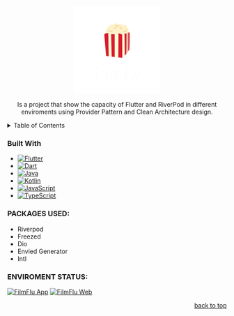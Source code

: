 <a name="readme-top"></a>


<!-- PROJECT LOGO -->
<br />
<div align="center">
  <a>
    <img src="assets/images/logo.png" alt="Logo" width="200" height="200">
  </a>
  <p align="center">
    Is a project that show the capacity of Flutter and RiverPod in different enviroments using Provider Pattern and Clean Architecture design.
    <br />
  </p>
</div>



<!-- TABLE OF CONTENTS -->
<details>
  <summary>Table of Contents</summary>
    <ul>
        <li><a href="#built-with">Built With</a></li>
    </ul>
</details>


### Built With
* [![Flutter](https://img.shields.io/badge/Flutter-02569B?style=for-the-badge&logo=flutter&logoColor=white)](#)
* [![Dart](https://img.shields.io/badge/Dart-%230175C2.svg?logo=dart&logoColor=white)](#)
* [![Java](https://img.shields.io/badge/Java-%23ED8B00.svg?logo=openjdk&logoColor=white)](#)
* [![Kotlin](https://img.shields.io/badge/Kotlin-%237F52FF.svg?logo=kotlin&logoColor=white)](#)
* [![JavaScript](https://img.shields.io/badge/JavaScript-F7DF1E?logo=javascript&logoColor=000)](#)
* [![TypeScript](https://img.shields.io/badge/TypeScript-3178C6?logo=typescript&logoColor=fff)](#)

### PACKAGES USED:
* Riverpod
* Freezed
* Dio
* Envied Generator
* Intl


### ENVIROMENT STATUS:
[![FilmFlu App](https://github.com/dherediat97/Filmflu/actions/workflows/flutter_multiplatform_app.yml/badge.svg)](https://github.com/dherediat97/Filmflu/actions/workflows/flutter_multiplatform_app.yml)
[![FilmFlu Web](https://github.com/dherediat97/Filmflu/actions/workflows/flutter_web.yml/badge.svg)](https://github.com/dherediat97/Filmflu/actions/workflows/flutter_web.yml)
  
<p align="right"><a href="#readme-top">back to top</a></p>